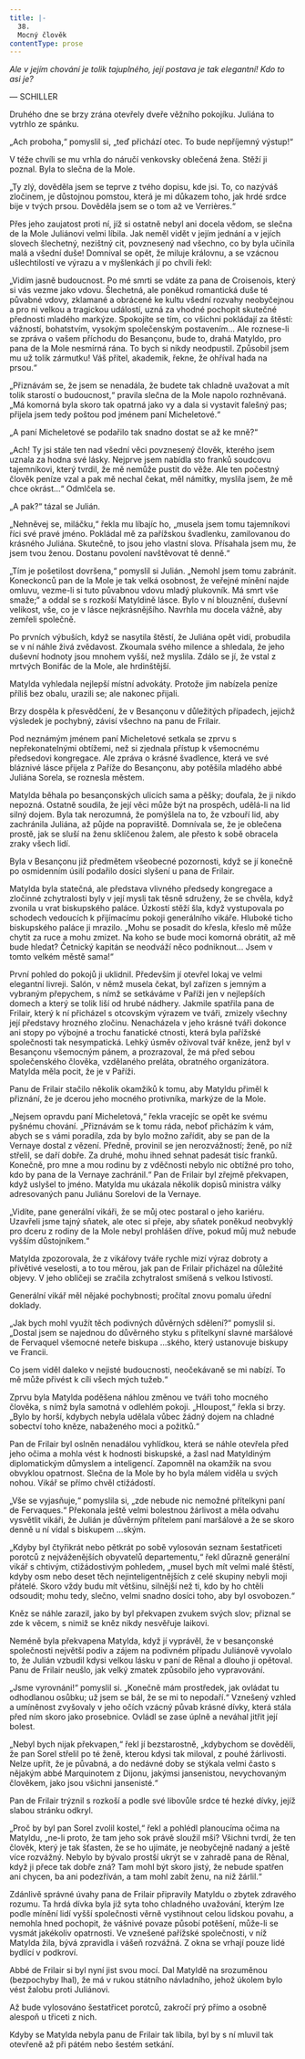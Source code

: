 ```yaml
---
title: |-
  38.
  Mocný člověk
contentType: prose
---
```


_Ale v jejím chování je tolik tajuplného, její postava je tak elegantní! Kdo to asi je?_

— SCHILLER

Druhého dne se brzy zrána otevřely dveře věžního pokojíku. Juliána to vytrhlo ze spánku.

„Ach proboha,“ pomyslil si, „teď přichází otec. To bude nepříjemný výstup!“

V téže chvíli se mu vrhla do náručí venkovsky oblečená žena. Stěží ji poznal. Byla to slečna de la Mole.

„Ty zlý, dověděla jsem se teprve z tvého dopisu, kde jsi. To, co nazýváš zločinem, je důstojnou pomstou, která je mi důkazem toho, jak hrdé srdce bije v tvých prsou. Dověděla jsem se o tom až ve Verrières.“

Přes jeho zaujatost proti ní, jíž si ostatně nebyl ani docela vědom, se slečna de la Mole Juliánovi velmi líbila. Jak neměl vidět v jejím jednání a v jejích slovech šlechetný, nezištný cit, povznesený nad všechno, co by byla učinila malá a všední duše! Domníval se opět, že miluje královnu, a se vzácnou ušlechtilostí ve výrazu a v myšlenkách jí po chvíli řekl:

„Vidím jasně budoucnost. Po mé smrti se vdáte za pana de Croisenois, který si vás vezme jako vdovu. Šlechetná, ale poněkud romantická duše té půvabné vdovy, zklamané a obrácené ke kultu všední rozvahy neobyčejnou a pro ni velkou a tragickou událostí, uzná za vhodné pochopit skutečné přednosti mladého markýze. Spokojíte se tím, co všichni pokládají za štěstí: vážností, bohatstvím, vysokým společenským postavením… Ale roznese-li se zpráva o vašem příchodu do Besançonu, bude to, drahá Matyldo, pro pana de la Mole nesmírná rána. To bych si nikdy neodpustil. Způsobil jsem mu už tolik zármutku! Váš přítel, akademik, řekne, že ohříval hada na prsou.“

„Přiznávám se, že jsem se nenadála, že budete tak chladně uvažovat a mít tolik starostí o budoucnost,“ pravila slečna de la Mole napolo rozhněvaná. „Má komorná byla skoro tak opatrná jako vy a dala si vystavit falešný pas; přijela jsem tedy poštou pod jménem paní Micheletové.“

„A paní Micheletové se podařilo tak snadno dostat se až ke mně?“

„Ach! Ty jsi stále ten nad všední věci povznesený člověk, kterého jsem uznala za hodna své lásky. Nejprve jsem nabídla sto franků soudcovu tajemníkovi, který tvrdil, že mě nemůže pustit do věže. Ale ten počestný člověk peníze vzal a pak mě nechal čekat, měl námitky, myslila jsem, že mě chce okrást…“ Odmlčela se.

„A pak?“ tázal se Julián.

„Nehněvej se, miláčku,“ řekla mu líbajíc ho, „musela jsem tomu tajemníkovi říci své pravé jméno. Pokládal mě za pařížskou švadlenku, zamilovanou do krásného Juliána. Skutečně, to jsou jeho vlastní slova. Přísahala jsem mu, že jsem tvou ženou. Dostanu povolení navštěvovat tě denně.“

„Tím je pošetilost dovršena,“ pomyslil si Julián. „Nemohl jsem tomu zabránit. Koneckonců pan de la Mole je tak velká osobnost, že veřejné mínění najde omluvu, vezme-li si tuto půvabnou vdovu mladý plukovník. Má smrt vše smaže;“ a oddal se s rozkoší Matyldině lásce. Bylo v ní blouznění, duševní velikost, vše, co je v lásce nejkrásnějšího. Navrhla mu docela vážně, aby zemřeli společně.

Po prvních výbuších, když se nasytila štěstí, že Juliána opět vidí, probudila se v ní náhle živá zvědavost. Zkoumala svého milence a shledala, že jeho duševní hodnoty jsou mnohem vyšší, než myslila. Zdálo se jí, že vstal z mrtvých Bonifác de la Mole, ale hrdinštější.

Matylda vyhledala nejlepší místní advokáty. Protože jim nabízela peníze příliš bez obalu, urazili se; ale nakonec přijali.

Brzy dospěla k přesvědčení, že v Besançonu v důležitých případech, jejichž výsledek je pochybný, závisí všechno na panu de Frilair.

Pod neznámým jménem paní Micheletové setkala se zprvu s nepřekonatelnými obtížemi, než si zjednala přístup k všemocnému předsedovi kongregace. Ale zpráva o krásné švadlence, která ve své bláznivé lásce přijela z Paříže do Besançonu, aby potěšila mladého abbé Juliána Sorela, se roznesla městem.

Matylda běhala po besançonských ulicích sama a pěšky; doufala, že ji nikdo nepozná. Ostatně soudila, že její věci může být na prospěch, udělá-li na lid silný dojem. Byla tak nerozumná, že pomýšlela na to, že vzbouří lid, aby zachránila Juliána, až půjde na popraviště. Domnívala se, že je oblečena prostě, jak se sluší na ženu sklíčenou žalem, ale přesto k sobě obracela zraky všech lidí.

Byla v Besançonu již předmětem všeobecné pozornosti, když se jí konečně po osmidenním úsilí podařilo dosíci slyšení u pana de Frilair.

Matylda byla statečná, ale představa vlivného předsedy kongregace a zločinné zchytralosti byly v její mysli tak těsně sdruženy, že se chvěla, když zvonila u vrat biskupského paláce. Úzkostí stěží šla, když vystupovala po schodech vedoucích k přijímacímu pokoji generálního vikáře. Hluboké ticho biskupského paláce ji mrazilo. „Mohu se posadit do křesla, křeslo mě může chytit za ruce a mohu zmizet. Na koho se bude moci komorná obrátit, až mě bude hledat? Četnický kapitán se neodváží něco podniknout… Jsem v tomto velkém městě sama!“

První pohled do pokojů ji uklidnil. Především jí otevřel lokaj ve velmi elegantní livreji. Salón, v němž musela čekat, byl zařízen s jemným a vybraným přepychem, s nímž se setkáváme v Paříži jen v nejlepších domech a který se tolik liší od hrubé nádhery. Jakmile spatřila pana de Frilair, který k ní přicházel s otcovským výrazem ve tváři, zmizely všechny její představy hrozného zločinu. Nenacházela v jeho krásné tváři dokonce ani stopy po výbojné a trochu fanatické ctnosti, která byla pařížské společnosti tak nesympatická. Lehký úsměv oživoval tvář kněze, jenž byl v Besançonu všemocným pánem, a prozrazoval, že má před sebou společenského člověka, vzdělaného preláta, obratného organizátora. Matylda měla pocit, že je v Paříži.

Panu de Frilair stačilo několik okamžiků k tomu, aby Matyldu přiměl k přiznání, že je dcerou jeho mocného protivníka, markýze de la Mole.

„Nejsem opravdu paní Micheletová,“ řekla vracejíc se opět ke svému pyšnému chování. „Přiznávám se k tomu ráda, neboť přicházím k vám, abych se s vámi poradila, zda by bylo možno zařídit, aby se pan de la Vernaye dostal z vězení. Předně, provinil se jen nerozvážností; ženě, po níž střelil, se daří dobře. Za druhé, mohu ihned sehnat padesát tisíc franků. Konečně, pro mne a mou rodinu by z vděčnosti nebylo nic obtížné pro toho, kdo by pana de la Vernaye zachránil.“ Pan de Frilair byl zřejmě překvapen, když uslyšel to jméno. Matylda mu ukázala několik dopisů ministra války adresovaných panu Juliánu Sorelovi de la Vernaye.

„Vidíte, pane generální vikáři, že se můj otec postaral o jeho kariéru. Uzavřeli jsme tajný sňatek, ale otec si přeje, aby sňatek poněkud neobvyklý pro dceru z rodiny de la Mole nebyl prohlášen dříve, pokud můj muž nebude vyšším důstojníkem.“

Matylda zpozorovala, že z vikářovy tváře rychle mizí výraz dobroty a přívětivé veselosti, a to tou měrou, jak pan de Frilair přicházel na důležité objevy. V jeho obličeji se zračila zchytralost smíšená s velkou lstivostí.

Generální vikář měl nějaké pochybnosti; pročítal znovu pomalu úřední doklady.

„Jak bych mohl využít těch podivných důvěrných sdělení?“ pomyslil si. „Dostal jsem se najednou do důvěrného styku s přítelkyní slavné maršálové de Fervaquel všemocné neteře biskupa …ského, který ustanovuje biskupy ve Francii.

Co jsem viděl daleko v nejisté budoucnosti, neočekávaně se mi nabízí. To mě může přivést k cíli všech mých tužeb.“

Zprvu byla Matylda poděšena náhlou změnou ve tváři toho mocného člověka, s nímž byla samotná v odlehlém pokoji. „Hloupost,“ řekla si brzy. „Bylo by horší, kdybych nebyla udělala vůbec žádný dojem na chladné sobectví toho kněze, nabaženého moci a požitků.“

Pan de Frilair byl oslněn nenadálou vyhlídkou, která se náhle otevřela před jeho očima a mohla vést k hodnosti biskupské, a žasl nad Matyldiným diplomatickým důmyslem a inteligencí. Zapomněl na okamžik na svou obvyklou opatrnost. Slečna de la Mole by ho byla málem viděla u svých nohou. Vikář se přímo chvěl ctižádostí.

„Vše se vyjasňuje,“ pomyslila si, „zde nebude nic nemožné přítelkyni paní de Fervaques.“ Překonala ještě velmi bolestnou žárlivost a měla odvahu vysvětlit vikáři, že Julián je důvěrným přítelem paní maršálové a že se skoro denně u ní vídal s biskupem …ským.

„Kdyby byl čtyřikrát nebo pětkrát po sobě vylosován seznam šestatřiceti porotců z nejváženějších obyvatelů departementu,“ řekl důrazně generální vikář s chtivým, ctižádostivým pohledem, „musel bych mít velmi malé štěstí, kdyby osm nebo deset těch nejinteligentnějších z celé skupiny nebyli moji přátelé. Skoro vždy budu mít většinu, silnější než ti, kdo by ho chtěli odsoudit; mohu tedy, slečno, velmi snadno dosíci toho, aby byl osvobozen.“

Kněz se náhle zarazil, jako by byl překvapen zvukem svých slov; přiznal se zde k věcem, s nimiž se kněz nikdy nesvěřuje laikovi.

Neméně byla překvapena Matylda, když jí vyprávěl, že v besançonské společnosti největší podiv a zájem na podivném případu Juliánově vyvolalo to, že Julián vzbudil kdysi velkou lásku v paní de Rênal a dlouho ji opětoval. Panu de Frilair neušlo, jak velký zmatek způsobilo jeho vypravování.

„Jsme vyrovnáni!“ pomyslil si. „Konečně mám prostředek, jak ovládat tu odhodlanou osůbku; už jsem se bál, že se mi to nepodaří.“ Vznešený vzhled a umíněnost zvyšovaly v jeho očích vzácný půvab krásné dívky, která stála před ním skoro jako prosebnice. Ovládl se zase úplně a neváhal jitřit její bolest.

„Nebyl bych nijak překvapen,“ řekl jí bezstarostně, „kdybychom se dověděli, že pan Sorel střelil po té ženě, kterou kdysi tak miloval, z pouhé žárlivosti. Nelze upřít, že je půvabná, a do nedávné doby se stýkala velmi často s nějakým abbé Marquinotem z Dijonu, jakýmsi jansenistou, nevychovaným člověkem, jako jsou všichni jansenisté.“

Pan de Frilair trýznil s rozkoší a podle své libovůle srdce té hezké dívky, jejíž slabou stránku odkryl.

„Proč by byl pan Sorel zvolil kostel,“ řekl a pohlédl planoucíma očima na Matyldu, „ne-li proto, že tam jeho sok právě sloužil mši? Všichni tvrdí, že ten člověk, který je tak šťasten, že se ho ujímáte, je neobyčejně nadaný a ještě více rozvážný. Nebylo by bývalo prostší ukrýt se v zahradě pana de Rênal, když ji přece tak dobře zná? Tam mohl být skoro jistý, že nebude spatřen ani chycen, ba ani podezříván, a tam mohl zabít ženu, na niž žárlil.“

Zdánlivě správné úvahy pana de Frilair připravily Matyldu o zbytek zdravého rozumu. Ta hrdá dívka byla již syta toho chladného uvažování, kterým lze podle mínění lidí vyšší společnosti věrně vystihnout celou lidskou povahu, a nemohla hned pochopit, že vášnivé povaze působí potěšení, může-li se vysmát jakékoliv opatrnosti. Ve vznešené pařížské společnosti, v níž Matylda žila, bývá zpravidla i vášeň rozvážná. Z okna se vrhají pouze lidé bydlící v podkroví.

Abbé de Frilair si byl nyní jist svou mocí. Dal Matyldě na srozuměnou (bezpochyby lhal), že má v rukou státního návladního, jehož úkolem bylo vést žalobu proti Juliánovi.

Až bude vylosováno šestatřicet porotců, zakročí prý přímo a osobně alespoň u třiceti z nich.

Kdyby se Matylda nebyla panu de Frilair tak líbila, byl by s ní mluvil tak otevřeně až při pátém nebo šestém setkání.
